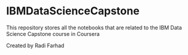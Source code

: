 # IBMDataScienceCapstone
This repository stores all the notebooks that are related to the IBM Data Science Capstone course in Coursera

Created by 
Radi Farhad
